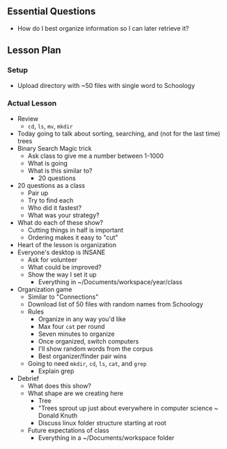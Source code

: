 ## Essential Questions

- How do I best organize information so I can later retrieve it?

## Lesson Plan

### Setup

- Upload directory with ~50 files with single word to Schoology

### Actual Lesson

- Review
    - `cd`, `ls`, `mv`, `mkdir`
- Today going to talk about sorting, searching, and (not for the last time) trees
- Binary Search Magic trick
    - Ask class to give me a number between 1-1000
    - What is going
    - What is this similar to?
        - 20 questions
- 20 questions as a class
    - Pair up
    - Try to find each
    - Who did it fastest?
    - What was your strategy?
- What do each of these show?
    - Cutting things in half is important
    - Ordering makes it easy to "cut"
- Heart of the lesson is organization
- Everyone's desktop is INSANE
    - Ask for volunteer
    - What could be improved?
    - Show the way I set it up
        - Everything in ~/Documents/workspace/year/class
- Organization game
    - Similar to "Connections"
    - Download list of 50 files with random names from Schoology
    - Rules
        - Organize in any way you'd like
        - Max four `cat` per round
        - Seven minutes to organize
        - Once organized, switch computers
        - I'll show random words from the corpus
        - Best organizer/finder pair wins
    - Going to need `mkdir`, `cd`, `ls`, `cat`, and `grep`
        - Explain grep
- Debrief
    - What does this show?
    - What shape are we creating here
        - Tree
        - "Trees sprout up just about everywhere in computer science ~ Donald Knuth
        - Discuss linux folder structure starting at root
    - Future expectations of class
        - Everything in a ~/Documents/workspace folder
